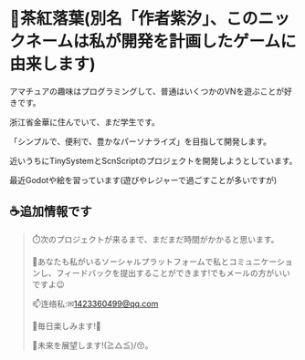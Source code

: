 # 🍂茶紅落葉(別名「作者紫汐」、このニックネームは私が開発を計画したゲームに由来します)

アマチュアの趣味はプログラミングして、普通はいくつかのVNを遊ぶことが好きです。

浙江省金華に住んでいて、まだ学生です。

「シンプルで、便利で、豊かなパーソナライズ」を目指して開発します。

近いうちにTinySystemとScnScriptのプロジェクトを開発しようとしています。

最近Godotや絵を習っています(遊びやレジャーで過ごすことが多いですが)

## ☕追加情報です
>
>⏱️次のプロジェクトが来るまで、まだまだ時間がかかると思います。
>
>💬あなたも私がいるソーシャルプラットフォームで私とコミュニケーションし、フィードバックを提出することができます!でもメールの方がいいですよ😉
>
>📫连络私:✉1423360499@qq.com
>
>🎇毎日楽しみます!🎉
>
>🌈未来を展望します!(≧△≦)/😚。
